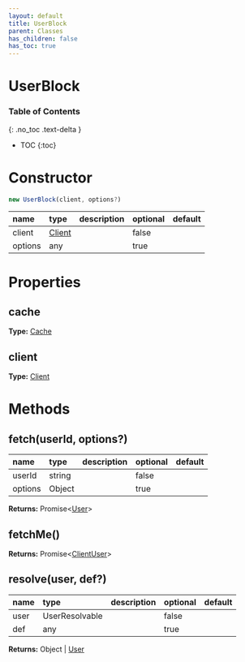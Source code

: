 ```yaml
---
layout: default
title: UserBlock
parent: Classes
has_children: false
has_toc: true
---
```


# UserBlock
### Table of Contents
{: .no_toc .text-delta }

- TOC
{:toc}
# Constructor
```js
new UserBlock(client, options?)
```

| name | type | description | optional | default |
|:-----|:-----|:------------|:---------|:--------|
| client | [Client](classes/Client) |  | false |  |
| options | any |  | true |  |

# Properties
## cache
**Type:** [Cache](classes/Cache)

## client
**Type:** [Client](classes/Client)

# Methods
## fetch(userId, options?)
| name | type | description | optional | default |
|:-----|:-----|:------------|:---------|:--------|
| userId | string |  | false |  |
| options | Object |  | true |  |

**Returns:** Promise<[User](classes/User)>

## fetchMe()
**Returns:** Promise<[ClientUser](classes/ClientUser)>

## resolve(user, def?)
| name | type | description | optional | default |
|:-----|:-----|:------------|:---------|:--------|
| user | UserResolvable |  | false |  |
| def | any |  | true |  |

**Returns:** Object | [User](classes/User)

